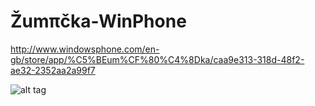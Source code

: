 Žumπčka-WinPhone
====================


http://www.windowsphone.com/en-gb/store/app/%C5%BEum%CF%80%C4%8Dka/caa9e313-318d-48f2-ae32-2352aa2a99f7

![alt tag](http://chart.apis.google.com/chart?cht=qr&chs=250x250&chl=http%3A//www.windowsphone.com/en-gb/store/app/%25C5%25BEum%25CF%2580%25C4%258Dka/caa9e313-318d-48f2-ae32-2352aa2a99f7&chld=H|0)
